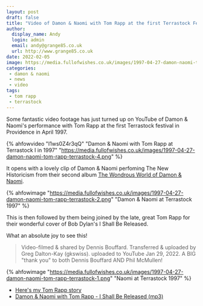 ```yaml
---
layout: post
draft: false
title: "Video of Damon & Naomi with Tom Rapp at the first Terrastock Festival"
author: 
  display_name: Andy
  login: admin
  email: andy@grange85.co.uk
  url: http://www.grange85.co.uk
date: 2022-02-05
image: https://media.fullofwishes.co.uk/images/1997-04-27-damon-naomi-tom-rapp-terrastock-4.png
categories:
 - damon & naomi 
 - news
 - video
tags:
 - tom rapp
 - terrastock
---
```

Some fantastic video footage has just turned up on YouTube of Damon & Naomi's performance with Tom Rapp at the first Terrastock festival in Providence in April 1997.

{% ahfowvideo "I1ws0Z4r3qQ" "Damon & Naomi with Tom Rapp at Terrastock I in 1997" "https://media.fullofwishes.co.uk/images/1997-04-27-damon-naomi-tom-rapp-terrastock-4.png" %}

It opens with a lovely clip of Damon & Naomi perfoming The New Historicism from their second album [The Wondrous World of Damon & Naomi](/database/damon-and-naomi/releases/damon-and-naomi-wondrous-world/).

{% ahfowimage "https://media.fullofwishes.co.uk/images/1997-04-27-damon-naomi-tom-rapp-terrastock-2.png" "Damon & Naomi at Terrastock 1997" %}

This is then followed by them being joined by the late, great Tom Rapp for their wonderful cover of Bob Dylan's I Shall Be Released.

What an absolute joy to see this!

> Video-filmed & shared by Dennis Bouffard. Transferred & uploaded by Greg Dalton-Kay (gkswiss). uploaded to YouTube Jan 29, 2022. A BIG "thank you" to both Dennis Bouffard AND Phil McMullen!

{% ahfowimage "https://media.fullofwishes.co.uk/images/1997-04-27-damon-naomi-tom-rapp-terrastock-1.png" "Naomi at Terrastock 1997" %}

 - [Here's my Tom Rapp story](https://www.fullofwishes.co.uk/2018/02/12/tom-rapp-1947-2018/)
 - [Damon & Naomi with Tom Rapp - I Shall Be Released (mp3)](/2013/09/04/originals-i-shall-be-released-by-the-band-covered-by-damon-naomi-with-tom-rapp/)
